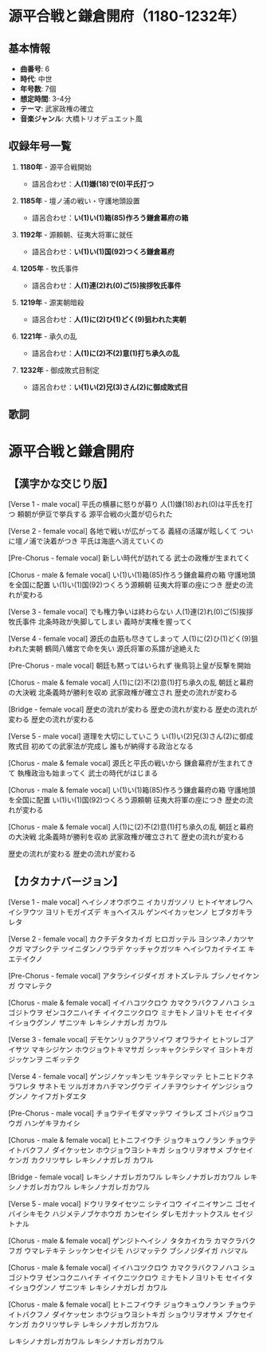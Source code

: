 # 源平合戦と鎌倉開府（1180-1232年）

## 基本情報
- **曲番号**: 6
- **時代**: 中世
- **年号数**: 7個
- **想定時間**: 3-4分
- **テーマ**: 武家政権の確立
- **音楽ジャンル**: 大橋トリオデュエット風

## 収録年号一覧

1. **1180年** - 源平合戦開始
   - 語呂合わせ：**人(1)嫌(18)で(0)平氏打つ**

2. **1185年** - 壇ノ浦の戦い・守護地頭設置
   - 語呂合わせ：**い(1)い(1)箱(85)作ろう鎌倉幕府の箱**

3. **1192年** - 源頼朝、征夷大将軍に就任
   - 語呂合わせ：**い(1)い(1)国(92)つくろ鎌倉幕府**

4. **1205年** - 牧氏事件
   - 語呂合わせ：**人(1)連(2)れ(0)ご(5)挨拶牧氏事件**

5. **1219年** - 源実朝暗殺
   - 語呂合わせ：**人(1)に(2)ひ(1)どく(9)狙われた実朝**

6. **1221年** - 承久の乱
   - 語呂合わせ：**人(1)に(2)不(2)意(1)打ち承久の乱**

7. **1232年** - 御成敗式目制定
   - 語呂合わせ：**い(1)い(2)兄(3)さん(2)に御成敗式目**

## 歌詞

# 源平合戦と鎌倉開府

## 【漢字かな交じり版】

[Verse 1 - male vocal]
平氏の横暴に怒りが募り
人(1)嫌(18)おれ(0)は平氏を打つ
頼朝が伊豆で挙兵する
源平合戦の火蓋が切られた

[Verse 2 - female vocal]
各地で戦いが広がってる
義経の活躍が眩しくて
ついに壇ノ浦で決着がつき
平氏は海底へ消えていくの

[Pre-Chorus - female vocal]
新しい時代が訪れてる
武士の政権が生まれてく

[Chorus - male & female vocal]
い(1)い(1)箱(85)作ろう鎌倉幕府の箱
守護地頭を全国に配置
い(1)い(1)国(92)つくろう源頼朝
征夷大将軍の座につき
歴史の流れが変わる

[Verse 3 - female vocal]
でも権力争いは終わらない
人(1)連(2)れ(0)ご(5)挨拶牧氏事件
北条時政が失脚してしまい
義時が実権を握ってく

[Verse 4 - female vocal]
源氏の血筋も尽きてしまって
人(1)に(2)ひ(1)どく(9)狙われた実朝
鶴岡八幡宮で命を失い
源氏将軍の系譜が途絶えた

[Pre-Chorus - male vocal]
朝廷も黙ってはいられず
後鳥羽上皇が反撃を開始

[Chorus - male & female vocal]
人(1)に(2)不(2)意(1)打ち承久の乱
朝廷と幕府の大決戦
北条義時が勝利を収め
武家政権が確立され
歴史の流れが変わる

[Bridge - female vocal]
歴史の流れが変わる
歴史の流れが変わる
歴史の流れが変わる
歴史の流れが変わる

[Verse 5 - male vocal]
道理を大切にしていこう
い(1)い(2)兄(3)さん(2)に御成敗式目
初めての武家法が完成し
誰もが納得する政治となる

[Chorus - male & female vocal]
源氏と平氏の戦いから
鎌倉幕府が生まれてきて
執権政治も始まってく
武士の時代がはじまる

[Chorus - male & female vocal]
い(1)い(1)箱(85)作ろう鎌倉幕府の箱
守護地頭を全国に配置
い(1)い(1)国(92)つくろう源頼朝
征夷大将軍の座につき
歴史の流れが変わる

[Chorus - male & female vocal]
人(1)に(2)不(2)意(1)打ち承久の乱
朝廷と幕府の大決戦
北条義時が勝利を収め
武家政権が確立されて
歴史の流れが変わる

歴史の流れが変わる
歴史の流れが変わる



## 【カタカナバージョン】

[Verse 1 - male vocal]
ヘイシノオウボウニ イカリガツノリ
ヒトイヤオレワヘイシヲウツ
ヨリトモガイズデ キョヘイスル
ゲンペイカッセンノ ヒブタガキラレタ

[Verse 2 - female vocal]
カクチデタタカイガ ヒロガッテル
ヨシツネノカツヤクガ マブシクテ
ツイニダンノウラデ ケッチャクガツキ
ヘイシワカイテイエ キエテイクノ

[Pre-Chorus - female vocal]
アタラシイジダイガ オトズレテル
ブシノセイケンガ ウマレテク

[Chorus - male & female vocal]
イイハコツクロウ カマクラバクフノハコ
シュゴジトウヲ ゼンコクニハイチ
イイクニツクロウ ミナモトノヨリトモ
セイイタイショウグンノ ザニツキ
レキシノナガレガ カワル

[Verse 3 - female vocal]
デモケンリョクアラソイワ オワラナイ
ヒトツレゴアイサツ マキシジケン
ホウジョウトキマサガ シッキャクシテシマイ
ヨシトキガジッケンヲ ニギッテク

[Verse 4 - female vocal]
ゲンジノケッキンモ ツキテシマッテ
ヒトニヒドクネラワレタ サネトモ
ツルガオカハチマングウデ イノチヲウシナイ
ゲンジショウグンノ ケイフガトダエタ

[Pre-Chorus - male vocal]
チョウテイモダマッテワ イラレズ
ゴトバジョウコウガ ハンゲキヲカイシ

[Chorus - male & female vocal]
ヒトニフイウチ ジョウキュウノラン
チョウテイトバクフノ ダイケッセン
ホウジョウヨシトキガ ショウリヲオサメ
ブケセイケンガ カクリツサレ
レキシノナガレガ カワル

[Bridge - female vocal]
レキシノナガレガカワル
レキシノナガレガカワル
レキシノナガレガカワル
レキシノナガレガカワル

[Verse 5 - male vocal]
ドウリヲタイセツニ シテイコウ
イイニイサンニ ゴセイバイシキモク
ハジメテノブケホウガ カンセイシ
ダレモガナットクスル セイジトナル

[Chorus - male & female vocal]
ゲンジトヘイシノ タタカイカラ
カマクラバクフガ ウマレテキテ
シッケンセイジモ ハジマッテク
ブシノジダイガ ハジマル

[Chorus - male & female vocal]
イイハコツクロウ カマクラバクフノハコ
シュゴジトウヲ ゼンコクニハイチ
イイクニツクロウ ミナモトノヨリトモ
セイイタイショウグンノ ザニツキ
レキシノナガレガ カワル

[Chorus - male & female vocal]
ヒトニフイウチ ジョウキュウノラン
チョウテイトバクフノ ダイケッセン
ホウジョウヨシトキガ ショウリヲオサメ
ブケセイケンガ カクリツサレテ
レキシノナガレガカワル

レキシノナガレガカワル
レキシノナガレガカワル
